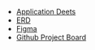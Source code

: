 
- [Application Deets](https://docs.google.com/spreadsheets/d/14Vo1JaKXmjJ0AvLG984d2rm8OP9F9cJV-pYoYjT_O9Y/edit?usp=sharing)
- [ERD](https://dbdiagram.io/d/Pencil-BOX-TECH-66d21854eef7e08f0e446fa0)
- [Figma](https://www.figma.com/board/eF4ewdCjoGqVfm0Ecjb6c3/Team-Pencil---H4TC-2024?node-id=0-1&t=eQaLbxau13kZ2lZ2-1)
- [Github Project Board](https://github.com/orgs/Pencil-For-Schools/projects/1)
<!--

**Here are some ideas to get you started:**

🙋‍♀️ A short introduction - what is your organization all about?
🌈 Contribution guidelines - how can the community get involved?
👩‍💻 Useful resources - where can the community find your docs? Is there anything else the community should know?
🍿 Fun facts - what does your team eat for breakfast?
🧙 Remember, you can do mighty things with the power of [Markdown](https://docs.github.com/github/writing-on-github/getting-started-with-writing-and-formatting-on-github/basic-writing-and-formatting-syntax)
-->
